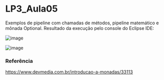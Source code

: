 # LP3_Aula05

Exemplos de pipeline com chamadas de métodos, pipeline matemático e mônada Optional. Resultado da execução pelo console do Eclipse IDE:

![image](https://user-images.githubusercontent.com/70042571/164948659-cf2bc486-b475-4896-8588-b4be59ae5122.png)  

![image](https://user-images.githubusercontent.com/70042571/164948686-486fd14c-7f04-47d9-8f20-ed4a94ec90a4.png)
  
### Referência
https://www.devmedia.com.br/introducao-a-monadas/33113
